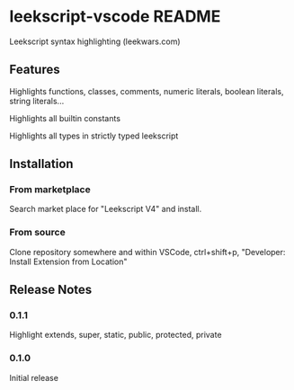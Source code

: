 # leekscript-vscode README

Leekscript syntax highlighting (leekwars.com)

## Features

Highlights functions, classes, comments, numeric literals, boolean literals, string literals... 

Highlights all builtin constants

Highlights all types in strictly typed leekscript

## Installation

### From marketplace 
Search market place for "Leekscript V4" and install.

### From source
Clone repository somewhere and within VSCode, ctrl+shift+p, "Developer: Install Extension from Location"

## Release Notes

### 0.1.1

Highlight extends, super, static, public, protected, private

### 0.1.0

Initial release
